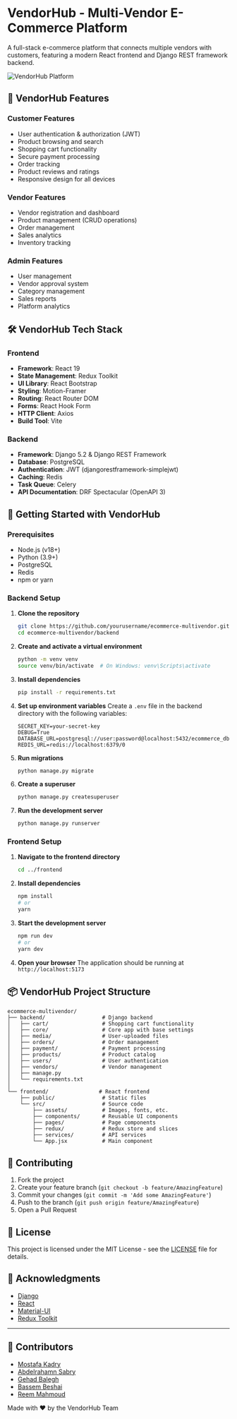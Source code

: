 # VendorHub - Multi-Vendor E-Commerce Platform

A full-stack e-commerce platform that connects multiple vendors with customers, featuring a modern React frontend and Django REST framework backend.

![VendorHub Platform](https://via.placeholder.com/800x400?text=VendorHub+E-Commerce+Platform)

## 🚀 VendorHub Features

### Customer Features
- User authentication & authorization (JWT)
- Product browsing and search
- Shopping cart functionality
- Secure payment processing
- Order tracking
- Product reviews and ratings
- Responsive design for all devices

### Vendor Features
- Vendor registration and dashboard
- Product management (CRUD operations)
- Order management
- Sales analytics
- Inventory tracking

### Admin Features
- User management
- Vendor approval system
- Category management
- Sales reports
- Platform analytics

## 🛠️ VendorHub Tech Stack

### Frontend
- **Framework**: React 19
- **State Management**: Redux Toolkit
- **UI Library**: React Bootstrap
- **Styling**: Motion-Framer
- **Routing**: React Router DOM
- **Forms**: React Hook Form
- **HTTP Client**: Axios
- **Build Tool**: Vite

### Backend
- **Framework**: Django 5.2 & Django REST Framework
- **Database**: PostgreSQL
- **Authentication**: JWT (djangorestframework-simplejwt)
- **Caching**: Redis
- **Task Queue**: Celery
- **API Documentation**: DRF Spectacular (OpenAPI 3)

## 🚀 Getting Started with VendorHub

### Prerequisites
- Node.js (v18+)
- Python (3.9+)
- PostgreSQL
- Redis
- npm or yarn

### Backend Setup

1. **Clone the repository**
   ```bash
   git clone https://github.com/yourusername/ecommerce-multivendor.git
   cd ecommerce-multivendor/backend
   ```

2. **Create and activate a virtual environment**
   ```bash
   python -m venv venv
   source venv/bin/activate  # On Windows: venv\Scripts\activate
   ```

3. **Install dependencies**
   ```bash
   pip install -r requirements.txt
   ```

4. **Set up environment variables**
   Create a `.env` file in the backend directory with the following variables:
   ```
   SECRET_KEY=your-secret-key
   DEBUG=True
   DATABASE_URL=postgresql://user:password@localhost:5432/ecommerce_db
   REDIS_URL=redis://localhost:6379/0
   ```

5. **Run migrations**
   ```bash
   python manage.py migrate
   ```

6. **Create a superuser**
   ```bash
   python manage.py createsuperuser
   ```

7. **Run the development server**
   ```bash
   python manage.py runserver
   ```

### Frontend Setup

1. **Navigate to the frontend directory**
   ```bash
   cd ../frontend
   ```

2. **Install dependencies**
   ```bash
   npm install
   # or
   yarn
   ```

3. **Start the development server**
   ```bash
   npm run dev
   # or
   yarn dev
   ```

4. **Open your browser**
   The application should be running at `http://localhost:5173`

## 📦 VendorHub Project Structure

```
ecommerce-multivendor/
├── backend/                  # Django backend
│   ├── cart/                 # Shopping cart functionality
│   ├── core/                 # Core app with base settings
│   ├── media/                # User-uploaded files
│   ├── orders/               # Order management
│   ├── payment/              # Payment processing
│   ├── products/             # Product catalog
│   ├── users/                # User authentication
│   ├── vendors/              # Vendor management
│   ├── manage.py
│   └── requirements.txt
│
└── frontend/                # React frontend
    ├── public/               # Static files
    └── src/                  # Source code
        ├── assets/           # Images, fonts, etc.
        ├── components/       # Reusable UI components
        ├── pages/            # Page components
        ├── redux/            # Redux store and slices
        ├── services/         # API services
        └── App.jsx           # Main component
```

## 🤝 Contributing

1. Fork the project
2. Create your feature branch (`git checkout -b feature/AmazingFeature`)
3. Commit your changes (`git commit -m 'Add some AmazingFeature'`)
4. Push to the branch (`git push origin feature/AmazingFeature`)
5. Open a Pull Request

## 📄 License

This project is licensed under the MIT License - see the [LICENSE](LICENSE) file for details.

## 🙏 Acknowledgments

- [Django](https://www.djangoproject.com/)
- [React](https://reactjs.org/)
- [Material-UI](https://mui.com/)
- [Redux Toolkit](https://redux-toolkit.js.org/)

---

## 👥 Contributors

- [Mostafa Kadry](https://github.com/Mostafa-Kadry)
- [Abdelrahamn Sabry](https://github.com/AbdelrahmanSabryA)
- [Gehad Balegh](https://github.com/GehadBalegh)
- [Bassem Beshai](https://github.com/BassemBeshay)
- [Reem Mahmoud](https://github.com/ReemMahmoud1)

Made with ❤️ by the VendorHub Team
